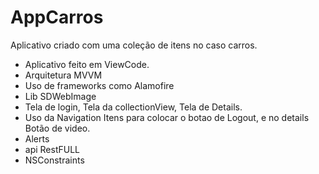 # AppCarros
Aplicativo criado com uma coleção de itens no caso carros. 

* Aplicativo feito em ViewCode.
* Arquitetura MVVM
* Uso de frameworks como Alamofire
* Lib SDWebImage
* Tela de login, Tela da collectionView, Tela de Details. 
* Uso da Navigation Itens para colocar o botao de Logout, e no details Botão de video. 
* Alerts
* api RestFULL
* NSConstraints
